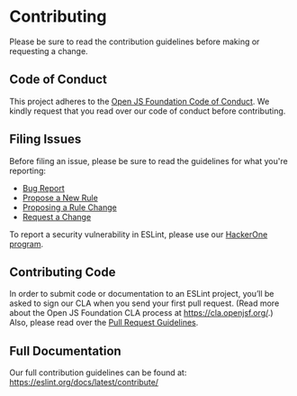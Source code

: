 # Contributing

Please be sure to read the contribution guidelines before making or requesting a change.

## Code of Conduct

This project adheres to the [Open JS Foundation Code of Conduct](https://eslint.org/conduct). We kindly request that you read over our code of conduct before contributing.

## Filing Issues

Before filing an issue, please be sure to read the guidelines for what you're reporting:

* [Bug Report](https://eslint.org/docs/latest/contribute/report-bugs)
* [Propose a New Rule](https://eslint.org/docs/latest/contribute/propose-new-rule)
* [Proposing a Rule Change](https://eslint.org/docs/latest/contribute/propose-rule-change)
* [Request a Change](https://eslint.org/docs/latest/contribute/request-change)

To report a security vulnerability in ESLint, please use our [HackerOne program](https://hackerone.com/eslint).

## Contributing Code

In order to submit code or documentation to an ESLint project, you’ll be asked to sign our CLA when you send your first pull request. (Read more about the Open JS Foundation CLA process at <https://cla.openjsf.org/>.) Also, please read over the [Pull Request Guidelines](https://eslint.org/docs/latest/contribute/pull-requests).

## Full Documentation

Our full contribution guidelines can be found at:
<https://eslint.org/docs/latest/contribute/>

